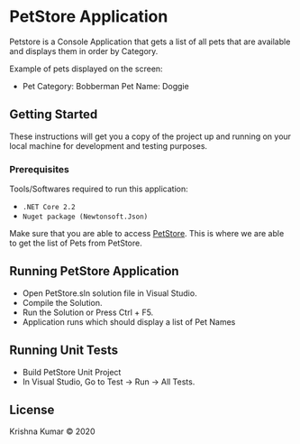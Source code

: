# PetStore Application

Petstore is a Console Application that gets a list of all pets that are available and displays them in order by Category.

Example of pets displayed on the screen:
 - Pet Category: Bobberman  Pet Name: Doggie 

## Getting Started
These instructions will get you a copy of the project up and running on your local machine for development and testing purposes. 
### Prerequisites
Tools/Softwares required to run this application:
 - `.NET Core 2.2`
 - `Nuget package (Newtonsoft.Json)`

Make sure that you are able to access [PetStore]. This is where we are able to get the list of Pets from PetStore.

## Running PetStore Application
- Open PetStore.sln solution file in Visual Studio.
- Compile the Solution. 
- Run the Solution or Press Ctrl + F5.
- Application runs which should display a list of Pet Names

## Running Unit Tests
- Build PetStore Unit Project
- In Visual Studio, Go to Test -> Run -> All Tests.



License
----
Krishna Kumar &copy; 2020



[Petstore]: <https://petstore.swagger.io/>


